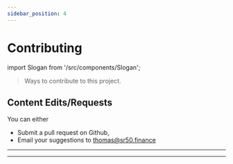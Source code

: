 ```yaml
---
sidebar_position: 4
---
```


# Contributing

import Slogan from '/src/components/Slogan';

>Ways to contribute to this project.

## Content Edits/Requests

You can either
- Submit a pull request on Github,
- Email your suggestions to <thomas@sr50.finance> 

---
<Slogan/>

---